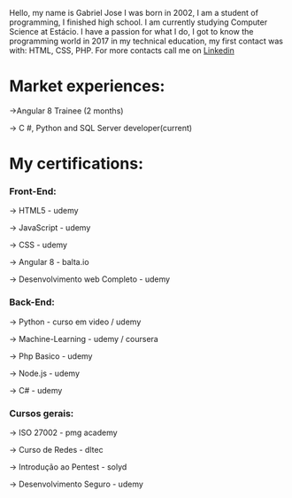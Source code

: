 Hello, my name is Gabriel Jose I was born in 2002, I am a student of programming, I finished high school. I am currently studying Computer Science at Estácio. I have a passion for what I do, I got to know the programming world in 2017 in my technical education, my first contact was with: HTML, CSS, PHP. For more contacts call me on <a href="https://www.linkedin.com/in/gabriel-jos%C3%A9/">Linkedin</a>

# Market experiences:

<p>->Angular 8 Trainee (2 months)</p>
<p>-> C #, Python and SQL Server developer(current)</p>

# My certifications:

### Front-End:
  <p>-> HTML5 - udemy</p>
  <p>-> JavaScript - udemy</p>
  <p>-> CSS - udemy</p>
  <p>-> Angular 8 - balta.io</p>
  <p>-> Desenvolvimento web Completo - udemy</p>
  
### Back-End:
  <p>-> Python - curso em video / udemy</p>
  <p>-> Machine-Learning - udemy / coursera</p>
  <p>-> Php Basico - udemy</p>
  <p>-> Node.js - udemy</p>
  <p>-> C# - udemy</p>

### Cursos gerais:
  <p>-> ISO 27002 - pmg academy</p>
  <p>-> Curso de Redes - dltec</p>
  <p>-> Introdução ao Pentest - solyd</p>
  <p>-> Desenvolvimento Seguro - udemy</p>


